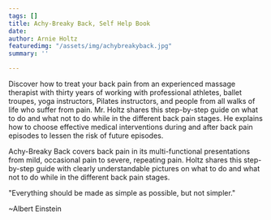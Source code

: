 ```yaml
---
tags: []
title: Achy-Breaky Back, Self Help Book
date: 
author: Arnie Holtz
featuredimg: "/assets/img/achybreakyback.jpg"
summary: ''

---
```

Discover how to treat your back pain from an experienced massage therapist with thirty years of working with professional athletes, ballet troupes, yoga instructors, Pilates instructors, and people from all walks of life who suffer from pain. Mr. Holtz shares this step-by-step guide on what to do and what not to do while in the different back pain stages. He explains how to choose effective medical interventions during and after back pain episodes to lessen the risk of future episodes.

Achy-Breaky Back covers back pain in its multi-functional presentations from mild, occasional pain to severe, repeating pain. Holtz shares this step-by-step guide with clearly understandable pictures on what to do and what not to do while in the different back pain stages.

"Everything should be made as simple as possible, but not simpler." 

\~Albert Einstein